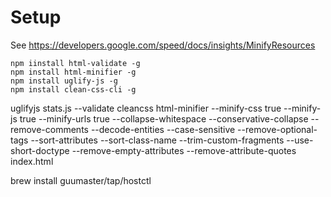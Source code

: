 
# Setup

See https://developers.google.com/speed/docs/insights/MinifyResources

```
npm iinstall html-validate -g
npm install html-minifier -g
npm install uglify-js -g
npm install clean-css-cli -g
```

uglifyjs stats.js --validate
cleancss
html-minifier --minify-css true --minify-js true --minify-urls true --collapse-whitespace --conservative-collapse --remove-comments --decode-entities --case-sensitive --remove-optional-tags --sort-attributes --sort-class-name --trim-custom-fragments --use-short-doctype --remove-empty-attributes --remove-attribute-quotes index.html

brew install guumaster/tap/hostctl
